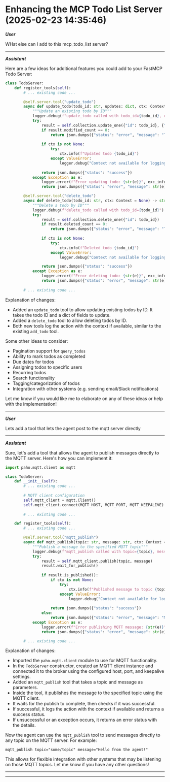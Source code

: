 <!-- Generated by SpecStory -->

# Enhancing the MCP Todo List Server (2025-02-23 14:35:46)

_**User**_

WHat else can I add to this mcp_todo_list server?

---

_**Assistant**_

Here are a few ideas for additional features you could add to your FastMCP Todo Server:

```python:src/fastmcp_todo_server/__init__.py
class TodoServer:
    def register_tools(self):
        # ... existing code ...

        @self.server.tool("update_todo")
        async def update_todo(todo_id: str, updates: dict, ctx: Context = None) -> str:
            """Update an existing todo by ID"""
            logger.debug(f"update_todo called with todo_id={todo_id}, updates={updates}")
            try:
                result = self.collection.update_one({"id": todo_id}, {"$set": updates})
                if result.modified_count == 0:
                    return json.dumps({"status": "error", "message": "Todo not found"})
                
                if ctx is not None:
                    try:
                        ctx.info(f"Updated todo {todo_id}")
                    except ValueError:
                        logger.debug("Context not available for logging")
                
                return json.dumps({"status": "success"})
            except Exception as e:
                logger.error(f"Error updating todo: {str(e)}", exc_info=True)
                return json.dumps({"status": "error", "message": str(e)})

        @self.server.tool("delete_todo")  
        async def delete_todo(todo_id: str, ctx: Context = None) -> str:
            """Delete a todo by ID"""
            logger.debug(f"delete_todo called with todo_id={todo_id}")
            try:
                result = self.collection.delete_one({"id": todo_id})
                if result.deleted_count == 0:
                    return json.dumps({"status": "error", "message": "Todo not found"})
                
                if ctx is not None:
                    try:
                        ctx.info(f"Deleted todo {todo_id}")
                    except ValueError:
                        logger.debug("Context not available for logging")

                return json.dumps({"status": "success"})
            except Exception as e:
                logger.error(f"Error deleting todo: {str(e)}", exc_info=True)
                return json.dumps({"status": "error", "message": str(e)})
        
        # ... existing code ...
```

Explanation of changes:
- Added an `update_todo` tool to allow updating existing todos by ID. It takes the todo ID and a dict of fields to update. 
- Added a `delete_todo` tool to allow deleting todos by ID.
- Both new tools log the action with the context if available, similar to the existing `add_todo` tool.

Some other ideas to consider:
- Pagination support for `query_todos`
- Ability to mark todos as completed 
- Due dates for todos
- Assigning todos to specific users
- Recurring todos
- Search functionality 
- Tagging/categorization of todos
- Integration with other systems (e.g. sending email/Slack notifications)

Let me know if you would like me to elaborate on any of these ideas or help with the implementation!

---

_**User**_

Lets add a tool that lets the agent post to the mqtt server directly 

---

_**Assistant**_

Sure, let's add a tool that allows the agent to publish messages directly to the MQTT server. Here's how you can implement it:

```python:src/fastmcp_todo_server/__init__.py
import paho.mqtt.client as mqtt

class TodoServer:
    def __init__(self):
        # ... existing code ...
        
        # MQTT client configuration
        self.mqtt_client = mqtt.Client()
        self.mqtt_client.connect(MQTT_HOST, MQTT_PORT, MQTT_KEEPALIVE)
        
        # ... existing code ...

    def register_tools(self):
        # ... existing code ...

        @self.server.tool("mqtt_publish")
        async def mqtt_publish(topic: str, message: str, ctx: Context = None) -> str:
            """Publish a message to the specified MQTT topic"""
            logger.debug(f"mqtt_publish called with topic={topic}, message={message}")
            try:
                result = self.mqtt_client.publish(topic, message)
                result.wait_for_publish()
                
                if result.is_published():
                    if ctx is not None:
                        try:
                            ctx.info(f"Published message to topic {topic}")
                        except ValueError:
                            logger.debug("Context not available for logging")
                    
                    return json.dumps({"status": "success"})
                else:
                    return json.dumps({"status": "error", "message": "Message not published"})
            except Exception as e:
                logger.error(f"Error publishing MQTT message: {str(e)}", exc_info=True)
                return json.dumps({"status": "error", "message": str(e)})

        # ... existing code ...
```

Explanation of changes:
- Imported the `paho.mqtt.client` module to use for MQTT functionality.
- In the `TodoServer` constructor, created an MQTT client instance and connected it to the broker using the configured host, port, and keepalive settings.
- Added an `mqtt_publish` tool that takes a topic and message as parameters. 
- Inside the tool, it publishes the message to the specified topic using the MQTT client.
- It waits for the publish to complete, then checks if it was successful.
- If successful, it logs the action with the context if available and returns a success status.
- If unsuccessful or an exception occurs, it returns an error status with the details.

Now the agent can use the `mqtt_publish` tool to send messages directly to any topic on the MQTT server. For example:

```
mqtt_publish topic="some/topic" message="Hello from the agent!"
```

This allows for flexible integration with other systems that may be listening on those MQTT topics. Let me know if you have any other questions!

---



---

